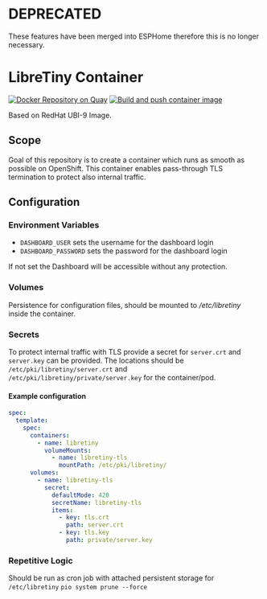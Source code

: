 # DEPRECATED

These features have been merged into ESPHome therefore this is no longer necessary.

# LibreTiny Container

[![Docker Repository on Quay](https://quay.io/repository/expeditioneer/libretiny/status "Docker Repository on Quay")](https://quay.io/repository/expeditioneer/libretiny)
[![Build and push container image](https://github.com/expeditioneer/libretiny-container/actions/workflows/build-and-push-to-registry.yml/badge.svg)](https://github.com/expeditioneer/libretiny-container/actions/workflows/build-and-push-to-registry.yml)

Based on RedHat UBI-9 Image.

## Scope
Goal of this repository is to create a container which runs as smooth as possible on OpenShift.
This container enables pass-through TLS termination to protect also internal traffic.

## Configuration

### Environment Variables
- `DASHBOARD_USER` sets the username for the dashboard login
- `DASHBOARD_PASSWORD` sets the password for the dashboard login

If not set the Dashboard will be accessible without any protection. 

### Volumes
Persistence for configuration files, should be mounted to _/etc/libretiny_ inside the container.

### Secrets
To protect internal traffic with TLS provide a secret for `server.crt` and `server.key` can be provided.
The locations should be `/etc/pki/libretiny/server.crt` and `/etc/pki/libretiny/private/server.key` for the container/pod.

#### Example configuration
```yaml
spec:
  template:
    spec:
      containers:
        - name: libretiny
          volumeMounts:
            - name: libretiny-tls
              mountPath: /etc/pki/libretiny/
      volumes:
        - name: libretiny-tls
          secret:
            defaultMode: 420
            secretName: libretiny-tls
            items:
              - key: tls.crt
                path: server.crt
              - key: tls.key
                path: private/server.key
```

### Repetitive Logic
Should be run as cron job with attached persistent storage for `/etc/libretiny`
`pio system prune --force`
